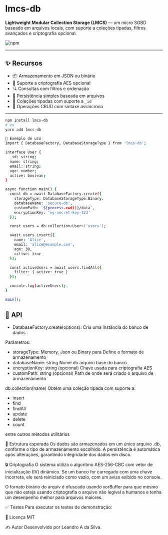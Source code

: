 # lmcs-db

**Lightweight Modular Collection Storage (LMCS)** — um micro SGBD baseado em arquivos locais, com suporte a coleções tipadas, filtros avançados e criptografia opcional.

![npm](https://img.shields.io/npm/v/lmcs-db)

---

## ✨ Recursos

- 📦 Armazenamento em JSON ou binário  
- 🔐 Suporte a criptografia AES opcional  
- 🔍 Consultas com filtros e ordenação  
- 💾 Persistência simples baseada em arquivos  
- 🧩 Coleções tipadas com suporte a `_id`  
- 🔄 Operações CRUD com sintaxe assíncrona  

---


```bash
npm install lmcs-db
# ou
yarn add lmcs-db

🚀 Exemplo de uso
import { DatabaseFactory, DatabaseStorageType } from 'lmcs-db';

interface User {
  _id: string;
  name: string;
  email: string;
  age: number;
  active: boolean;
}

async function main() {
  const db = await DatabaseFactory.create({
    storageType: DatabaseStorageType.Binary,
    databaseName: 'secure-db',
    customPath: `${process.cwd()}/data`,
    encryptionKey: 'my-secret-key-123'
  });

  const users = db.collection<User>('users');

  await users.insert({
    name: 'Alice',
    email: 'alice@example.com',
    age: 30,
    active: true
  });

  const activeUsers = await users.findAll({
    filter: { active: true }
  });

  console.log(activeUsers);
}

main();
```


## 📘 API
 - DatabaseFactory.create(options): Cria uma instância do banco de dados.

Parâmetros:
 - storageType: Memory, Json ou Binary para	Define o formato de armazenamento
 - databaseName:	string	Nome do arquivo base do banco
 - encryptionKey:	string (opcional)	Chave usada para criptografia AES
 - customPath: string (opcional) Path de onde será criado o arquivo de armazenamento

db.collection<T>(name)
Obtém uma coleção tipada com suporte a:
- insert
- find
- findAll
- update
- delete
- count

entre outros métodos utilitários

📂 Estrutura esperada
Os dados são armazenados em um único arquivo .db, conforme o tipo de armazenamento escolhido.
A persistência é automática após alterações, garantindo integridade dos dados em disco.

🔒 Criptografia
O sistema utiliza o algoritmo AES-256-CBC com vetor de inicialização (IV) dinâmico.
Se um banco for carregado com uma chave incorreta, ele será reiniciado como vazio, com um aviso exibido no console.

O fornato binário do arquiv é ofuscado usando xorBuffer para que mesmo que não esteja usando criptografia o arquivo não legivel a humanos e tenha um desenpenho melhor para arquivos maiores.

✅ Testes
Para executar os testes de demonstração:

📄 Licença
MIT

✍️ Autor
Desenvolvido por Leandro A da Silva.